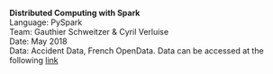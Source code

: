 **Distributed Computing with Spark**<br />
Language: PySpark<br />
Team: Gauthier Schweitzer & Cyril Verluise<br />
Date: May 2018<br />
Data: Accident Data, French OpenData. Data can be accessed at the following [link](https://www.data.gouv.fr/fr/datasets/base-de-donnees-accidents-corporels-de-la-circulation/ "Link to data") <br />

